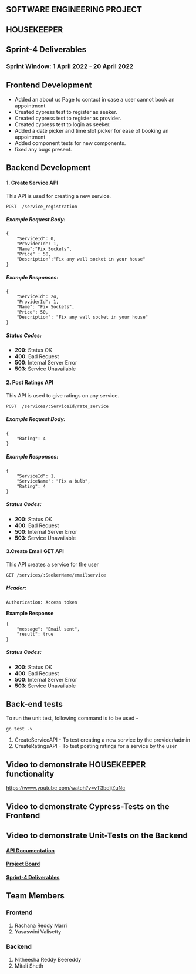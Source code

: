 ## SOFTWARE ENGINEERING PROJECT

<h2>HOUSEKEEPER</h2>
<h2>Sprint-4 Deliverables</h2>

<h3>Sprint Window: 1 April 2022 - 20 April 2022</h3>

## Frontend Development
- Added an about us Page to contact in case a user cannot book an appointment
- Created cypress test to register as seeker.
- Created cypress test to register as provider.
- Created cypress test to login as seeker.
- Added a date picker and time slot picker for ease of booking an appointment
- Added component tests for new components.
- fixed any bugs present.

## Backend Development

#### 1. Create Service API

This API is used for creating a new service.

```
POST  /service_registration
```

#####  Example Request Body:

```
{
    "ServiceId": 0, 
    "ProviderId": 1, 
    "Name":"Fix Sockets", 
    "Price" : 50,
    "Description":"Fix any wall socket in your house"
}

```

##### Example Responses:

```
{
    "ServiceId": 24,
    "ProviderId": 1,
    "Name": "Fix Sockets",
    "Price": 50,
    "Description": "Fix any wall socket in your house"
}
```

##### Status Codes:

-   **200**: Status OK
-   **400**: Bad Request
-   **500**: Internal Server Error
-   **503**: Service Unavailable

#### 2. Post Ratings API

This API is used to give ratings on any service.

```
POST  /services/:ServiceId/rate_service
```
#####  Example Request Body:

```
{
    "Rating": 4
}
```
##### Example Responses:

```
{
    "ServiceId": 1,
    "ServiceName": "Fix a bulb",
    "Rating": 4
}
```

##### Status Codes:

-   **200**: Status OK
-   **400**: Bad Request
-   **500**: Internal Server Error
-   **503**: Service Unavailable

#### 3.Create Email GET API

This API creates a service for the user

```
GET /services/:SeekerName/emailservice
```
##### Header:

    Authorization: Access token
    

**Example Response**
```
{
    "message": "Email sent",
    "result": true
}

```

##### Status Codes:

-   **200**: Status OK
-   **400**: Bad Request
-   **500**: Internal Server Error
-   **503**: Service Unavailable

## Back-end tests

To run the unit test, following command is to be used -

    go test -v

1. CreateServiceAPI - To test creating a new service by the provider/admin
2. CreateRatingsAPI - To test posting ratings for a service by the user



## Video to demonstrate HOUSEKEEPER functionality
https://www.youtube.com/watch?v=vT3bdijZuNc

## Video to demonstrate Cypress-Tests on the Frontend

## Video to demonstrate Unit-Tests on the Backend

#### [API Documentation]()

#### [Project Board](https://github.com/mitali3112/Housekeeper/projects)

#### [Sprint-4 Deliverables](https://github.com/mitali3112/Housekeeper/blob/main/Sprint4.md)

## Team Members
### Frontend
1. Rachana Reddy Marri
2. Yasaswini Valisetty
### Backend
1. Nitheesha Reddy Beereddy
2. Mitali Sheth



